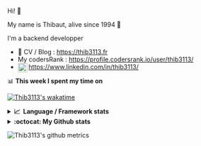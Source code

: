 Hi! 👋

My name is Thibaut, alive since 1994 🍷

I'm a backend developper

-   📝 CV / Blog : https://thib3113.fr
-   My codersRank : https://profile.codersrank.io/user/thib3113/
-   <a href="https://www.linkedin.com/in/thib3113/"><img align="left" alt="Thib3113's Linkedin" width="21px" src="https://raw.githubusercontent.com/peterthehan/peterthehan/master/assets/linkedin.svg" /></a> https://www.linkedin.com/in/thib3113/

📊 **This week I spent my time on**

[![Thib3113's wakatime](https://github-readme-stats.vercel.app/api/wakatime?username=thib3113&layout=default&theme=dracula&langs_count=6&hide_title=true&hide_border=true)](https://wakatime.com/@thib3113)

<details>
  <summary><b>📈&nbsp;&nbsp;Language&nbsp;/&nbsp;Framework stats</b></summary>
  <br/>  
  <a href='https://profile.codersrank.io/user/thib3113/'>
  <img src='http://cr-skills-chart-widget.azurewebsites.net/api/api?username=thib3113&padding=30&skills=php,batchfile,javascript,less,mysql,reactjs,scss,shell,typescript,vue'>
  </a>
</details>

<details>
  <summary><b>:octocat: My Github stats</b></summary>
  <br/>  
  
  <img src="https://github-readme-stats.vercel.app/api?username=thib3113&theme=dracula&show_icons=true&" alt="Thib3113's GitHub stats" />

<!--START_SECTION:activity-->

1. ❗️ Closed issue [#1694](https://github.com/TypeStrong/typedoc/issues/1694) in [TypeStrong/typedoc](https://github.com/TypeStrong/typedoc)
2. 🗣 Commented on [#1694](https://github.com/TypeStrong/typedoc/issues/1694) in [TypeStrong/typedoc](https://github.com/TypeStrong/typedoc)
3. ❗️ Opened issue [#1694](https://github.com/TypeStrong/typedoc/issues/1694) in [TypeStrong/typedoc](https://github.com/TypeStrong/typedoc)
4. 🎉 Merged PR [#25](https://github.com/thib3113/unifi-blockips-srv/pull/25) in [thib3113/unifi-blockips-srv](https://github.com/thib3113/unifi-blockips-srv)
5. 🎉 Merged PR [#24](https://github.com/thib3113/unifi-blockips-srv/pull/24) in [thib3113/unifi-blockips-srv](https://github.com/thib3113/unifi-blockips-srv)
 <!--END_SECTION:activity-->

</details>

![Thib3113's github metrics](https://gist.githubusercontent.com/thib3113/83a96e16f8bca103f1b0e376186c66ec/raw/github-metrics.svg)
